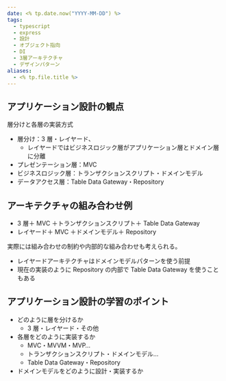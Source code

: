 ```yaml
---
date: <% tp.date.now("YYYY-MM-DD") %>
tags:
  - typescript
  - express
  - 設計
  - オブジェクト指向
  - DI
  - 3層アーキテクチャ
  - デザインパターン
aliases:
  - <% tp.file.title %>
---
```


## アプリケーション設計の観点

層分けと各層の実装方式

- 層分け：3 層・レイヤード、
  - レイヤードではビジネスロジック層がアプリケーション層とドメイン層に分離
- プレゼンテーション層：MVC
- ビジネスロジック層：トランザクションスクリプト・ドメインモデル
- データアクセス層：Table Data Gateway・Repository

## アーキテクチャの組み合わせ例

- 3 層＋ MVC ＋トランザクションスクリプト＋ Table Data Gateway
- レイヤード＋ MVC ＋ドメインモデル＋ Repository

実際には組み合わせの制約や内部的な組み合わせも考えられる。

- レイヤードアーキテクチャはドメインモデルパターンを使う前提
- 現在の実装のように Repository の内部で Table Data Gateway を使うこともある

## アプリケーション設計の学習のポイント

- どのように層を分けるか
  - 3 層・レイヤード・その他
- 各層をどのように実装するか
  - MVC・MVVM・MVP…
  - トランザクションスクリプト・ドメインモデル…
  - Table Data Gateway・Repository
- ドメインモデルをどのように設計・実装するか
